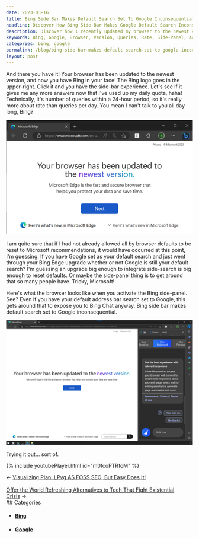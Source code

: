 ```yaml
---
date: 2023-03-16
title: Bing Side Bar Makes Default Search Set To Google Inconsequential
headline: Discover How Bing Side-Bar Makes Google Default Search Inconsequential
description: Discover how I recently updated my browser to the newest version and found Bing integrated into the upper-right corner. I was curious to see if I could use it beyond my daily quota, and found out it's more about rate than queries per day. I activated the side-panel to see what it looks like and tried it out - read my blog post to find out what I discovered!
keywords: Bing, Google, Browser, Version, Queries, Rate, Side-Panel, Activated, Inconsequential
categories: bing, google
permalink: /blog/bing-side-bar-makes-default-search-set-to-google-inconsequential/
layout: post
---
```



And there you have it! Your browser has been updated to the newest version, and
now you have Bing in your face! The Bing logo goes in the upper-right. Click it
and you have the side-bar experience. Let's see if it gives me any more answers
now that I've used up my daily quota, haha! Technically, it's number of queries
within a 24-hour period, so it's really more about rate than queries per day.
You mean I can't talk to you all day long, Bing?

![Your Browser Has Been Updated To The Newest Version](/assets/images/Your-browser-has-been-updated-to-the-newest-version.png)

I am quite sure that if I had not already allowed all by browser defaults to be
reset to Microsoft recommendations, it would have occurred at this point, I'm
guessing. If you have Google set as your default search and just went through
your Bing Edge upgrade whether or not Google is still your default search? I'm
guessing an upgrade big enough to integrate side-search is big enough to reset
defaults. Or maybe the side-panel thing is to get around that so many people
have. Tricky, Microsoft!

Here's what the browser looks like when you activate the Bing side-panel. See?
Even if you have your default address bar search set to Google, this gets
around that to expose you to Bing Chat anyway. Bing side bar makes default
search set to Google inconsequential.

![Bing Side Bar Makes Default Search Set To Google Inconsequential](/assets/images/Bing-side-bar-makes-default-search-set-to-google-inconsequential.png)

Trying it out... sort of.

{% include youtubePlayer.html id="m0fcoPTRfoM" %}


<div class="arrow-links"><div class="post-nav-prev"><span class="arrow">&larr;&nbsp;</span><a href="/blog/visualizing-plan-lpvg-as-foss-seo-but-easy-does-it/">Visualizing Plan: LPvg AS FOSS SEO, But Easy Does It!</a></div> &nbsp; <div class="post-nav-next"><a href="/blog/offer-the-world-refreshing-alternatives-to-tech-that-fight-existential-crisis/">Offer the World Refreshing Alternatives to Tech That Fight Existential Crisis</a><span class="arrow">&nbsp;&rarr;</span></div></div>
## Categories

<ul>
<li><h4><a href='/bing/'>Bing</a></h4></li>
<li><h4><a href='/google/'>Google</a></h4></li></ul>